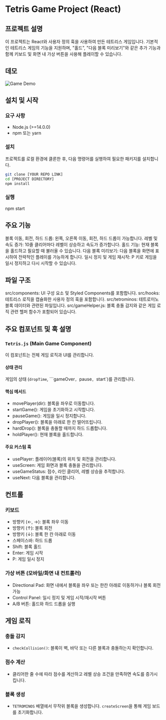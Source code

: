 # Tetris Game Project (React)

## 프로젝트 설명
이 프로젝트는 React와 사용자 정의 훅을 사용하여 만든 테트리스 게임입니다. 기본적인 테트리스 게임의 기능을 지원하며, "홀드", "다음 블록 미리보기"와 같은 추가 기능과 함께 키보드 및 화면 내 가상 버튼을 사용해 플레이할 수 있습니다. 

## 데모
![Game Demo](demo.gif)

## 설치 및 시작

### 요구 사항
- Node.js (>=14.0.0)
- npm 또는 yarn

### 설치
프로젝트를 로컬 환경에 클론한 후, 다음 명령어를 실행하여 필요한 패키지를 설치합니다.

```bash
git clone [YOUR REPO LINK]
cd [PROJECT DIRECTORY]
npm install
```

### 실행
npm start

## 주요 기능
블록 이동, 회전, 하드 드롭: 왼쪽, 오른쪽 이동, 회전, 하드 드롭이 가능합니다.
레벨 및 속도 증가: 10줄 클리어마다 레벨이 상승하고 속도가 증가합니다.
홀드 기능: 현재 블록을 홀드하고 필요할 때 불러올 수 있습니다.
다음 블록 미리보기: 다음 블록을 화면에 표시하여 전략적인 플레이를 가능하게 합니다.
일시 정지 및 게임 재시작: P 키로 게임을 일시 정지하고 다시 시작할 수 있습니다.

## 파일 구조
src/components: UI 구성 요소 및 Styled Components를 포함합니다.
src/hooks: 테트리스 로직을 캡슐화한 사용자 정의 훅을 포함합니다.
src/tetrominos: 테트로미노 블록 데이터와 관련된 파일입니다.
src/gameHelper.js: 블록 충돌 감지와 같은 게임 로직 관련 헬퍼 함수가 포함되어 있습니다.

## 주요 컴포넌트 및 훅 설명
### ```Tetris.js``` (Main Game Component)
이 컴포넌트는 전체 게임 로직과 UI를 관리합니다.

#### 상태 관리
게임의 상태 (```dropTime```, ```gameOver`, `pause`, `start`)를 관리합니다.

#### 핵심 메서드
- movePlayer(dir): 블록을 좌우로 이동합니다.
- startGame(): 게임을 초기화하고 시작합니다.
- pauseGame(): 게임을 일시 정지합니다.
- dropPlayer(): 블록을 아래로 한 칸 떨어뜨립니다.
- hardDrop(): 블록을 충돌할 때까지 하드 드롭합니다.
- holdPlayer(): 현재 블록을 홀드합니다.

#### 주요 커스텀 훅
- usePlayer: 플레이어(블록)의 위치 및 회전을 관리합니다.
- useScreen: 게임 화면과 블록 충돌을 관리합니다.
- useGameStatus: 점수, 라인 클리어, 레벨 상승을 추적합니다.
- useNext: 다음 블록을 관리합니다.

## 컨트롤
### 키보드
- 방향키 (←, →): 블록 좌우 이동
- 방향키 (↑): 블록 회전
- 방향키 (↓): 블록 한 칸 아래로 이동
- 스페이스바: 하드 드롭
- Shift: 블록 홀드
- Enter: 게임 시작
- P: 게임 일시 정지

### 가상 버튼 (모바일/화면 내 컨트롤러)
- Directional Pad: 화면 내에서 블록을 좌우 또는 한칸 아래로 이동하거나 블록 회전 가능
- Control Panel: 일시 정지 및 게임 시작/재시작 버튼
- A/B 버튼: 홀드와 하드 드롭을 실행

## 게임 로직
### 충돌 감지
- `checkCollision()`: 블록이 벽, 바닥 또는 다른 블록과 충돌하는지 확인합니다.

### 점수 계산
- 클리어한 줄 수에 따라 점수를 계산하고 레벨 상승 조건을 만족하면 속도를 증가시킵니다.

### 블록 생성
- `TETROMINOS` 배열에서 무작위 블록을 생성합니다. `createScreen`을 통해 게임 보드를 초기화합니다.